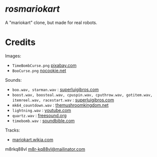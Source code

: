 # *rosmariokart*

A "mariokart" clone, but made for real robots.

Credits
=======

Images:

  - `TimeBombCurse.png`
    [pixabay.com](https://pixabay.com/en/explosion-detonation-blast-burst-155624/)
  - `BooCurse.png`
    [nocookie.net](http://fantendo.wikia.com/wiki/Boo_%28species%29)


Sounds:

  - `boo.wav, starman.wav` :
    [superluigibros.com](http://www.superluigibros.com/mario-kart-64-sound-effects-wav)
  - `boost.wav, boosteal.wav, cpuspin.wav, cputhrow.wav, gotitem.wav, itemreel.wav, racestart.wav` :
    [superluigibros.com](http://www.superluigibros.com/super-mario-kart-sound-effects-wav)
  - `mk64_countdown.wav` :
    [themushroomkingdom.net](http://themushroomkingdom.net/media/mk64/wav)
  - `lightning.wav` :
    [youtube.com](https://www.youtube.com/watch?v=IXUoY_KgCko)
  - `quartz.wav` :
    [freesound.org](https://www.freesound.org/people/quartzgate/sounds/177868/)
  - `timebomb.wav` :
    [soundbible.com](http://soundbible.com/1203-Time-Bomb.html)


Tracks:
- [mariokart.wikia.com](http://mariokart.wikia.com/wiki/Mario_Circuit_1)

m8rkq88vl
m8r-kq88vl@mailinator.com
